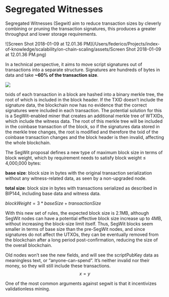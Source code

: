 # Segregated Witnesses

Segregated Witnesses \(Segwit\) aim to reduce transaction sizes by cleverly combining or pruning the transaction signatures, this produces a greater throughput and lower storage requirements.

![Screen Shot 2018-01-09 at 12.01.36 PM](/Users/federico/Projects/index-of-knowledge/scalability/on-chain-scaling/assets/Screen Shot 2018-01-09 at 12.01.36 PM.png)

In a technical perspective, it aims to move script signatures out of transactions into a separate structure.  Signatures are hundreds of bytes in data and take **~60% of the transaction size**.

![](https://lh5.googleusercontent.com/GevIHuNXyJ7STIcVjA4FP0_eiQw14zJu60rZOO9nD_awmGj3by_yc4lfiox3mKdjab5TaSyXsfidoTWd9HtwMil22l59GLOOLhTuWA1e9CsGrAicAeKYI-htETpjSp3JdptY9lgP)

txids of each transaction in a block are hashed into a binary merkle tree, the root of which is included in the block header. If the TXID doesn’t include the signature data, the blockchain now has no evidence that the correct signatures were included in each transaction. The potential solution for this is a SegWit-enabled miner that creates an additional merkle tree of WTXIDs, which include the witness data. The root of this merkle tree will be included in the coinbase transaction of the block, so if the signatures data stored in the merkle tree changes, the root is modified and therefore the txid of the coinbase transaction changes and the block header is then invalid, affecting the whole blockchain.

The SegWit proposal defines a new type of maximum block size in terms of block weight, which by requirement needs to satisfy block weight ≤ 4,000,000 bytes:

**base size**: block size in bytes with the original transaction serialization without any witness-related data, as seen by a non-upgraded node.

**total size**:  block size in bytes with transactions serialized as described in BIP144, including base data and witness data.

$blockWeight = 3*baseSize + transactionSize$

With this new set of rules, the expected block size is 2.1MB, although SegWit nodes can have a potential effective block size increase up to 4MB, without increasing the block-size limit itself. Thus, SegWit blocks seem smaller in terms of base size than the pre-SegWit nodes, and since signatures do not affect the UTXOs, they can be eventually removed from the blockchain after a long period post-confirmation, reducing the size of the overall blockchain.

Old nodes won’t see the new fields, and will see the scriptPubKey data as meaningless text, or “anyone-can-spend”. It’s neither invalid nor their money, so they will still include these transactions. $$x = y$$

One of the most common arguments against segwit is that it incentivizes validationless mining.

